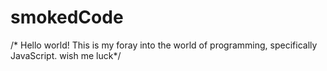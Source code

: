 # smokedCode
/* Hello world! This is my foray into the world of programming, specifically JavaScript.
wish me luck*/ 
